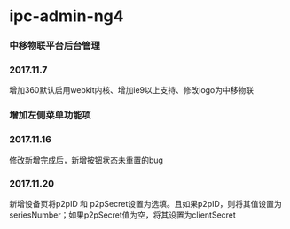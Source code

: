 # ipc-admin-ng4
### 中移物联平台后台管理

### 2017.11.7
增加360默认启用webkit内核、增加ie9以上支持、修改logo为中移物联

### 增加左侧菜单功能项

### 2017.11.16
修改新增完成后，新增按钮状态未重置的bug

### 2017.11.20
新增设备页将p2pID 和 p2pSecret设置为选填。且如果p2pID，则将其值设置为seriesNumber；如果p2pSecret值为空，将其设置为clientSecret